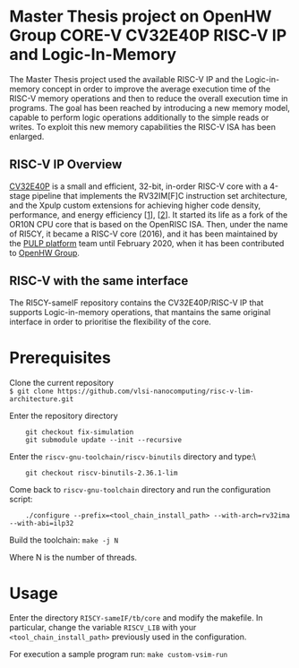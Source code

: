 # Master Thesis project on OpenHW Group CORE-V CV32E40P RISC-V IP and Logic-In-Memory
The Master Thesis project used the available RISC-V IP and the Logic-in-memory concept in order to improve the average execution time of the RISC-V memory operations and then to reduce the overall execution time in programs.
The goal has been reached by introducing a new memory model, capable to perform logic operations additionally to the simple reads or writes. To exploit this new memory capabilities the RISC-V ISA has been enlarged.

## RISC-V IP Overview
[CV32E40P](https://github.com/openhwgroup/cv32e40p) is a small and efficient, 32-bit, in-order RISC-V core with a 4-stage pipeline that implements
the RV32IM\[F\]C instruction set architecture, and the Xpulp custom extensions for achieving
higher code density, performance, and energy efficiency \[[1](https://doi.org/10.1109/TVLSI.2017.2654506)\], \[[2](https://doi.org/10.1109/PATMOS.2017.8106976)\].
It started its life as a fork of the OR10N CPU core that is based on the OpenRISC ISA.
Then, under the name of RI5CY, it became a RISC-V core (2016), and it has been maintained
by the [PULP platform](https://www.pulp-platform.org/) team until February 2020,
when it has been contributed to [OpenHW Group](https://www.openhwgroup.org/).

## RISC-V with the same interface
The RI5CY-sameIF repository contains the CV32E40P/RISC-V IP that supports Logic-in-memory operations, that mantains the same original interface in order to prioritise the flexibility of the core.


# Prerequisites
Clone the current repository\
    `$ git clone https://github.com/vlsi-nanocomputing/risc-v-lim-architecture.git`


Enter the repository directory
```
    git checkout fix-simulation
    git submodule update --init --recursive
```

Enter the `riscv-gnu-toolchain/riscv-binutils` directory and type:\
```
    git checkout riscv-binutils-2.36.1-lim
```

Come back to `riscv-gnu-toolchain` directory and run the configuration script:
```
    ./configure --prefix=<tool_chain_install_path> --with-arch=rv32ima --with-abi=ilp32
```
Build the toolchain:
`make -j N`

Where N is the number of threads.

# Usage
Enter the directory `RI5CY-sameIF/tb/core` and modify the makefile. In particular, change the variable `RISCV_LIB` with your `<tool_chain_install_path>` previously used in the configuration.

For execution a sample program run:
`make custom-vsim-run`





